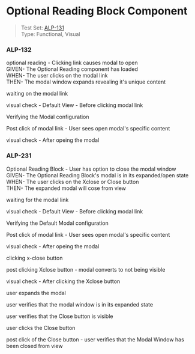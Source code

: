# Optional Reading Block Component
> Test Set: [ALP-131](https://everfi.atlassian.net/browse/ALP-131)    
Type: Functional, Visual  

<!-- include: cypress/integration/blacksmith/optional_reading_block.js -->

### ALP-132

optional reading - Clicking link causes modal to open\
GIVEN- The Optional Reading component has loaded\
WHEN- The user clicks on the modal link\
THEN- The modal window expands revealing it's unique content

waiting on the modal link

visual check - Default View -  Before clicking modal link

Verifying the Modal configuration

Post click of modal link - User sees open modal's specific content

visual check - After opeing the modal

### ALP-231

Optional Reading Block - User has option to close the modal window\
GIVEN- The Optional Reading Block's modal is in its expanded/open state\
WHEN- The user clicks on the Xclose or Close button\
THEN- The expanded modal will cose from view

waiting for the modal link

visual check - Default View -  Before clicking modal link

Verifying the Default Modal configuration

Post click of modal link - User sees open modal's specific content

visual check - After opeing the modal

clicking x-close button

post clicking Xclose button - modal converts to not being visible

visual check - After clicking the Xclose button

user expands the modal

user verifies that the modal window is in its expanded state

user verifies that the Close button is visible

user clicks the Close button

post click of the Close button - user verifies that the Modal Window has been closed from view

<!-- /include: cypress/integration/blacksmith/optional_reading_block.js -->